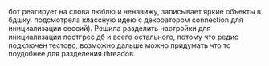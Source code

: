 бот реагирует на слова люблю и ненавижу, записывает яркие объекты в бдшку. подсмотрела классную идею с декоратором connection для инициализации сессий). Решила разделить настройки для инициализации постгрес дб и всего остального, потому что редис подключен тестово, возможно дальше можно придумать что то поудобнее для разделения threadов.
